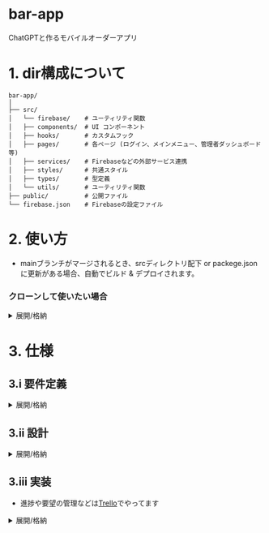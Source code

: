 # bar-app
ChatGPTと作るモバイルオーダーアプリ



# 1. dir構成について

```
bar-app/
│
├── src/
│   └── firebase/    # ユーティリティ関数
│   ├── components/  # UI コンポーネント
│   ├── hooks/       # カスタムフック
│   ├── pages/       # 各ページ (ログイン、メインメニュー、管理者ダッシュボード等)
│   ├── services/    # Firebaseなどの外部サービス連携
│   ├── styles/      # 共通スタイル
│   ├── types/       # 型定義
│   └── utils/       # ユーティリティ関数
├── public/          # 公開ファイル
└── firebase.json    # Firebaseの設定ファイル
```



# 2. 使い方
- mainブランチがマージされるとき、srcディレクトリ配下 or packege.jsonに更新がある場合、自動でビルド & デプロイされます。

### クローンして使いたい場合
<details><summary>展開/格納</summary>

- クローンする場合、Firebaseの作成などする必要があります。
1. Firebaseの作成と各種設定
1. 本リポジトリのクローン
1. 環境変数の設定（ローカルで動作確認する場合、ローカルに.envの作成も忘れない）
1. 以降は本リポジトリと同じ

</details>



# 3. 仕様

## 3.i 要件定義
<details><summary>展開/格納</summary>

### 業務内容
商品が多いですがシンプルなバーです
- 商品提供
  - ユーザが商品を選びます
  - ユーザに商品を提供します
  - 材料費をもらいます
- 管理業務
  - 材料の在庫を管理します
  - 材料の有無から商品の在庫を管理します
  - 商品を開発して登録します

### 要望
- 簡単にメニュー更新できる
    - メニューを頻繁に更新するのでそれが簡単にできると良い
- 在庫 / 材料管理できる
    - 在庫によって作れるメニューが変わるので材料の在庫管理もしたい
- メニューが簡単に選択できる
    - 400種類あると選ぶのが大変なので、UIUXでサポートしたい
    - 様々なジャンルでメニューリストを表示できるようにしたい
- 低コスト
    - 負担は少なく。特に費用コストと管理コストを下げたい
- トラフィック
    - ユーザは知り合いのみ、かつとても限定された注文数なので負荷はあまり考えなくてよい
- ユーザ制限
    - できればユーザ登録は管理者の承認制にしたい

### 最小限の機能（MVP: Minimum Viable Product）
**【ログイン機能】**
- ユーザー登録/ログイン
    - ログインをしないとサービスが利用できない
    - Google認証サービスを利用できると良い
    - 今回は超限定的というユースケースから、管理者の個別承認制にしたい
    - 管理者を個別に設定できる

**【商品提供機能】**
※承認ユーザーだけが利用できる
- メニュー表示
    - 商品リストを表示して詳細を確認できる
    - ジャンルやカテゴリごとにフィルタして表示ができる
- 注文
    - 商品と数量を選択して注文できる
    - 備考欄があり、記入可能
- 支払い
    - PaypayのAPIを使えるとよい
    - 数字の確認ができるだけでも良いかも
    - 未払いの代金についてまとめて支払いできる
- 注文履歴表示
    - ユーザーが自分の過去の注文を確認できる

**【管理業務機能】**
※管理者だけが利用できる
- 材料登録
    - 簡単に登録更新作業ができる
    - 数量などの在庫管理ができる
- 商品登録
    - 簡単に登録更新作業ができる
    - レシピや味の詳細、カテゴリなども登録できる
    - 写真も登録できる
    - 登録した材料を選択可能
- 在庫管理
    - すべての材料が揃っている商品だけが販売可能
    - 材料がなくなった場合は売切れとする
- 注文確認
    - 既存の注文について、リストで確認できる
    - 未提供の一覧など、状態ごとにフィルタして表示ができる
    - ユーザごとに支払いの状況が確認できる

### 業務の流れ（ワークフロー）確認
業務内容や要望などをもとに、システムを考慮して改めて業務フローを定義すると下記の通り
- 事前準備
    - ユーザ登録
    - 商品登録
    - 材料と商品の在庫管理
- 注文
    - 注文
    - 注文の状況確認
- 支払い管理
    - 代金の管理
    - 決済
    - 支プロトタイプ
</details>


## 3.ii 設計
<details><summary>展開/格納</summary>

### 設計思想
今回意識しているのは以下の通り
- 何はなくとも低コスト（特に費用面）
- React + TypeScript使いたい
- あとから色々カジュアルに改修して遊べるようにドキュメントDB使いたい
- 全体的にどんどん機能を追加していく予定なので、構成は臨機応変に色々変える
- 変える前提だけどわかりやすいのと低コストは忘れない

### 技術選定（アーキテクチャ構成）
- フロントエンド
    - React + TypeScriptを使用してユーザーインターフェースを構築する
- バックエンド
    - Firebaseを利用して、ユーザー認証やデータの管理（FireStoreなど）を行う
- デプロイ
    - Firebase Hostingを使用してアプリをデプロイする

### ページ構成
基本的なページは以下の通り
- ログインページ
    - Google認証を利用したログイン機能を提供
- メインメニュー画面
    - ジャンルごとに商品リストを表示、詳細確認、注文ができる
- 管理者ダッシュボード
    - 材料・商品管理、注文履歴確認ができる
- 注文履歴ページ(ユーザ向け)
    - 一般ユーザーが自分の注文を確認できる

</details>


## 3.iii 実装
- 進捗や要望の管理などは[Trello](https://trello.com/b/Mfv7aSjt/bar-app%E9%96%8B%E7%99%BA
)でやってます
<details><summary>展開/格納</summary>
  
- [ver.240917](https://github.com/HIDEOMI/bar-app/tree/ver_240917): プロトタイプリリース
- 

</details>
